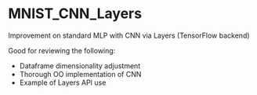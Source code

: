 # MNIST_CNN_Layers
Improvement on standard MLP with CNN via Layers (TensorFlow backend)

Good for reviewing the following:
- Dataframe dimensionality adjustment
- Thorough OO implementation of CNN
- Example of Layers API use
